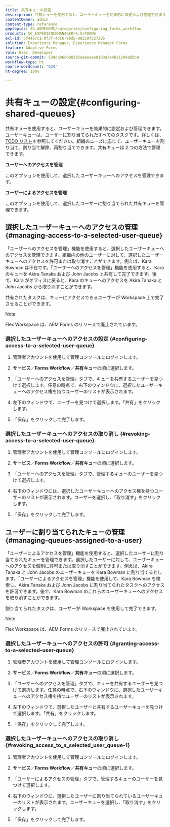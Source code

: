 ```yaml
---
title: 共有キューの設定
description: 共有キューを使用すると、ユーザーキューを効果的に設定および管理できます。共有キューの設定方法について説明します。
contentOwner: admin
content-type: reference
geptopics: SG_AEMFORMS/categories/configuring_forms_workflow
products: SG_EXPERIENCEMANAGER/6.5/FORMS
exl-id: 5f4467c1-0f3f-4dc6-9bd5-98259f327295
solution: Experience Manager, Experience Manager Forms
feature: Adaptive Forms
role: User, Developer
source-git-commit: 539da06db98395ae6eaee8103a3e4b31204abbb8
workflow-type: ht
source-wordcount: '624'
ht-degree: 100%

---
```


# 共有キューの設定{#configuring-shared-queues}

共有キューを使用すると、ユーザーキューを効果的に設定および管理できます。ユーザーキューは、ユーザーに割り当てられたすべてのタスクです。詳しくは、[TODO リスト](https://help.adobe.com/ja_JP/livecycle/11.0/WorkspaceHelp/WS92d06802c76abadb-2b6ab502126beb6ba2f-7ffc.2.html)を参照してください。組織のニーズに応じて、ユーザーキューを割り当て、割り当て解除、再割り当てできます。共有キューは 2 つの方法で管理できます。

**ユーザーへのアクセスを管理**

このオプションを使用して、選択したユーザーキューへのアクセスを管理できます。

**ユーザーによるアクセスを管理**

このオプションを使用して、選択したユーザーに割り当てられた共有キューを管理できます。

## 選択したユーザーキューへのアクセスの管理 {#managing-access-to-a-selected-user-queue}

「ユーザーへのアクセスを管理」機能を使用すると、選択したユーザーキューへのアクセスを管理できます。組織内の他のユーザーに対して、選択したユーザーキューへのアクセスを許可または取り消すことができます。例えば、Kara Bowman は不在です。「ユーザーへのアクセスを管理」機能を使用すると、Kara のキューを Akira Tanaka および John Jacobs と共有して完了できます。後で、Kara がオフィスに戻ると、Kara のキューへのアクセスを Akira Tanaka と John Jacobs から取り消すことができます。

共有されたタスクは、キューにアクセスできるユーザーが Workspace 上で完了させることができます。

>[!NOTE]
>
>Flex Workspace は、AEM Forms のリリースで廃止されています。

### 選択したユーザーキューへのアクセスの設定 {#configuring-access-to-a-selected-user-queue}

1. 管理者アカウントを使用して管理コンソールにログインします。
1. **サービス**／**Forms Workflow**／**共有キュー**&#x200B;の順に選択します。

1. 「ユーザーへのアクセスを管理」タブで、キューを共有するユーザーを見つけて選択します。任意の時点で、右下のウィンドウに、選択したユーザーキューへのアクセス権を持つユーザーのリストが表示されます。
1. 左下のウィンドウで、ユーザーを見つけて選択します。「共有」をクリックします。
1. 「保存」をクリックして完了します。

### 選択したユーザーキューへのアクセスの取り消し {#revoking-access-to-a-selected-user-queue}

1. 管理者アカウントを使用して管理コンソールにログインします。
1. **サービス**／**Forms Workflow**／**共有キュー**&#x200B;の順に選択します。

1. 「ユーザーへのアクセスを管理」タブで、管理するキューのユーザーを見つけて選択します。
1. 右下のウィンドウには、選択したユーザーキューへのアクセス権を持つユーザーのリストが表示されます。ユーザーを選択し、「取り消す」をクリックします。
1. 「保存」をクリックして完了します。

## ユーザーに割り当てられたキューの管理 {#managing-queues-assigned-to-a-user}

「ユーザーによるアクセスを管理」機能を使用すると、選択したユーザーに割り当てられたキューを管理できます。選択したユーザーに対して、ユーザーキューへのアクセスを個別に許可または取り消すことができます。例えば、Akira Tanaka と John Jacobs のユーザーキューを Kara Bowman に割り当てるとします。「ユーザーによるアクセスを管理」機能を使用して、Kara Bowman を検索し、Akira Tanaka および John Jacobs に割り当てられたタスクへのアクセスを許可できます。後で、Kara Bowman のこれらのユーザーキューへのアクセスを取り消すことができます。

割り当てられたタスクは、ユーザーが Workspace を使用して完了できます。

>[!NOTE]
>
>Flex Workspace は、AEM Forms のリリースで廃止されています。

### 選択したユーザーキューへのアクセスの許可 {#granting-access-to-a-selected-user-queue}

1. 管理者アカウントを使用して管理コンソールにログインします。
1. **サービス**／**Forms Workflow**／**共有キュー**&#x200B;の順に選択します。

1. 「ユーザーへのアクセスを管理」タブで、キューを共有するユーザーを見つけて選択します。任意の時点で、右下のウィンドウに、選択したユーザーキューへのアクセス権を持つユーザーのリストが表示されます。
1. 左下のウィンドウで、選択したユーザーと共有するユーザーキューを見つけて選択します。「共有」をクリックします。
1. 「保存」をクリックして完了します。

### 選択したユーザーキューへのアクセスの取り消し {#revoking_access_to_a_selected_user_queue-1}

1. 管理者アカウントを使用して管理コンソールにログインします。
1. **サービス**／**Forms Workflow**／**共有キュー**&#x200B;の順に選択します。

1. 「ユーザーによるアクセスの管理」タブで、管理するキューのユーザーを見つけて選択します。
1. 右下のウィンドウに、選択したユーザーに割り当てられているユーザーキューのリストが表示されます。ユーザーキューを選択し、「取り消す」をクリックします。
1. 「保存」をクリックして完了します。
